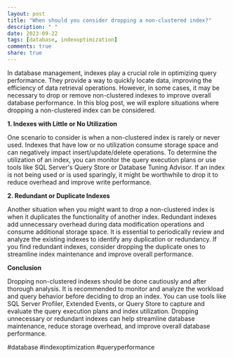```yaml
---
layout: post
title: "When should you consider dropping a non-clustered index?"
description: " "
date: 2023-09-22
tags: [database, indexoptimization]
comments: true
share: true
---
```


In database management, indexes play a crucial role in optimizing query performance. They provide a way to quickly locate data, improving the efficiency of data retrieval operations. However, in some cases, it may be necessary to drop or remove non-clustered indexes to improve overall database performance. In this blog post, we will explore situations where dropping a non-clustered index can be considered.

**1. Indexes with Little or No Utilization**

One scenario to consider is when a non-clustered index is rarely or never used. Indexes that have low or no utilization consume storage space and can negatively impact insert/update/delete operations. To determine the utilization of an index, you can monitor the query execution plans or use tools like SQL Server's Query Store or Database Tuning Advisor. If an index is not being used or is used sparingly, it might be worthwhile to drop it to reduce overhead and improve write performance.

**2. Redundant or Duplicate Indexes**

Another situation when you might want to drop a non-clustered index is when it duplicates the functionality of another index. Redundant indexes add unnecessary overhead during data modification operations and consume additional storage space. It is essential to periodically review and analyze the existing indexes to identify any duplication or redundancy. If you find redundant indexes, consider dropping the duplicate ones to streamline index maintenance and improve overall performance.

**Conclusion**

Dropping non-clustered indexes should be done cautiously and after thorough analysis. It is recommended to monitor and analyze the workload and query behavior before deciding to drop an index. You can use tools like SQL Server Profiler, Extended Events, or Query Store to capture and evaluate the query execution plans and index utilization. Dropping unnecessary or redundant indexes can help streamline database maintenance, reduce storage overhead, and improve overall database performance.

#database #indexoptimization #queryperformance